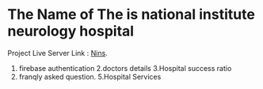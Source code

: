 # The Name of The is national institute neurology hospital
 Project Live Server Link : [Nins](https://nervous-montalcini-3d652c.netlify.app/).

1. firebase authentication
2.doctors details
3.Hospital success ratio
4. franqly asked question.
5.Hospital Services
